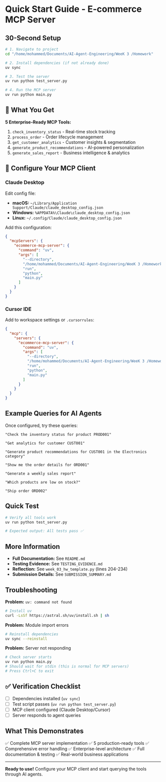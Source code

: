 # Quick Start Guide - E-commerce MCP Server

## 30-Second Setup

```bash
# 1. Navigate to project
cd "/home/mohammed/Documents/AI-Agent-Engineering/WeeK 3 /Homework"

# 2. Install dependencies (if not already done)
uv sync

# 3. Test the server
uv run python test_server.py

# 4. Run the MCP server
uv run python main.py
```

## 🎯 What You Get

**5 Enterprise-Ready MCP Tools:**

1. `check_inventory_status` - Real-time stock tracking
2. `process_order` - Order lifecycle management
3. `get_customer_analytics` - Customer insights & segmentation
4. `generate_product_recommendations` - AI-powered personalization
5. `generate_sales_report` - Business intelligence & analytics

## 🔧 Configure Your MCP Client

### Claude Desktop

Edit config file:
- **macOS:** `~/Library/Application Support/Claude/claude_desktop_config.json`
- **Windows:** `%APPDATA%\Claude\claude_desktop_config.json`
- **Linux:** `~/.config/Claude/claude_desktop_config.json`

Add this configuration:

```json
{
  "mcpServers": {
    "ecommerce-mcp-server": {
      "command": "uv",
      "args": [
        "--directory",
        "/home/mohammed/Documents/AI-Agent-Engineering/WeeK 3 /Homework",
        "run",
        "python",
        "main.py"
      ]
    }
  }
}
```

### Cursor IDE

Add to workspace settings or `.cursorrules`:

```json
{
  "mcp": {
    "servers": {
      "ecommerce-mcp-server": {
        "command": "uv",
        "args": [
          "--directory",
          "/home/mohammed/Documents/AI-Agent-Engineering/WeeK 3 /Homework",
          "run",
          "python",
          "main.py"
        ]
      }
    }
  }
}
```

##  Example Queries for AI Agents

Once configured, try these queries:

```
"Check the inventory status for product PROD001"

"Get analytics for customer CUST001"

"Generate product recommendations for CUST001 in the Electronics category"

"Show me the order details for ORD001"

"Generate a weekly sales report"

"Which products are low on stock?"

"Ship order ORD002"
```

## Quick Test

```bash
# Verify all tools work
uv run python test_server.py

# Expected output: All tests pass ✅
```

##  More Information

- **Full Documentation:** See `README.md`
- **Testing Evidence:** See `TESTING_EVIDENCE.md`
- **Reflection:** See `week_03_hw_template.py` (lines 204-234)
- **Submission Details:** See `SUBMISSION_SUMMARY.md`

##  Troubleshooting

**Problem:** `uv: command not found`
```bash
# Install uv
curl -LsSf https://astral.sh/uv/install.sh | sh
```

**Problem:** Module import errors
```bash
# Reinstall dependencies
uv sync --reinstall
```

**Problem:** Server not responding
```bash
# Check server starts
uv run python main.py
# Should wait for stdin (this is normal for MCP servers)
# Press Ctrl+C to exit
```

## ✅ Verification Checklist

- [ ] Dependencies installed (`uv sync`)
- [ ] Test script passes (`uv run python test_server.py`)
- [ ] MCP client configured (Claude Desktop/Cursor)
- [ ] Server responds to agent queries

##  What This Demonstrates

✅ Complete MCP server implementation
✅ 5 production-ready tools
✅ Comprehensive error handling
✅ Enterprise-level architecture
✅ Full documentation & testing
✅ Real-world business applications

---

**Ready to use!** Configure your MCP client and start querying the tools through AI agents.